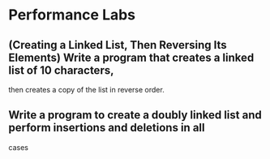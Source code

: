 # Performance Labs

## (Creating a Linked List, Then Reversing Its Elements) Write a program that creates a linked list of 10 characters, 
then creates a copy of the list in reverse order.

## Write a program to create a doubly linked list and perform insertions and deletions in all
cases
